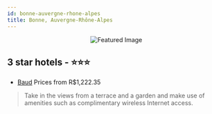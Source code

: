 ```yaml
---
id: bonne-auvergne-rhone-alpes
title: Bonne, Auvergne-Rhône-Alpes
---
```


<center><img src="https://i.travelapi.com/hotels/4000000/3570000/3566200/3566128/14b8cfed_z.jpg" alt="Featured Image" /></center>


##  3 star hotels - ⭐️⭐️⭐️

-    [Baud](https://us.hurb.com/hotels/bonne/baud-JNP-JP816315?cmp=18055) Prices from R$1,222.35
   > Take in the views from a terrace and a garden and make use of amenities such as complimentary wireless Internet access.
